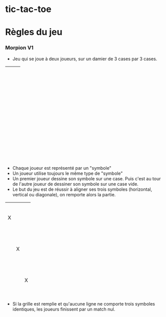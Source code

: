 # tic-tac-toe

# Règles du jeu 
### Morpion V1
- Jeu qui se joue à deux joueurs, sur un damier de 3 cases par 3 cases.

<table style="width:300px;height:300px">
	<tr style="height:100px">
		<td></td><td></td><td></td>
	</tr>
	<tr style="height:100px">
		<td></td><td></td><td></td>
	</tr>
	<tr style="height:100px">
		<td></td><td></td><td></td>
	</tr>
</table>

- Chaque joueur est représenté par un "symbole"
- Un joueur utilise toujours le même type de "symbole"
- Un premier joueur dessine son symbole sur une case. Puis c'est au tour de l'autre joueur de dessiner son symbole sur une case vide.  
- Le but du jeu est de réussir à aligner ses trois symboles (horizontal, vertical ou diagonale), on remporte alors la partie.

<table style="width:300px;height:300px">
	<tr style="height:100px">
		<td>X</td><td></td><td></td>
	</tr>
	<tr style="height:100px">
		<td></td><td>X</td><td></td>
	</tr>
	<tr style="height:100px">
		<td></td><td></td><td>X</td>
	</tr>
</table>

- Si la grille est remplie et qu'aucune ligne ne comporte trois symboles identiques, les joueurs finissent par un match nul.

